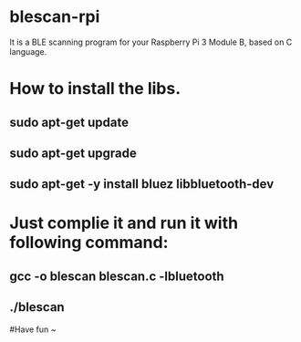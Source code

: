 # blescan-rpi
It is a BLE scanning program for your Raspberry Pi 3 Module B, based on C language. 
# How to install the libs. 
## sudo apt-get update 
## sudo apt-get upgrade 
## sudo apt-get -y install bluez libbluetooth-dev 
# Just complie it and run it with following command:
## gcc -o blescan  blescan.c  -lbluetooth
## ./blescan
#Have fun ~

